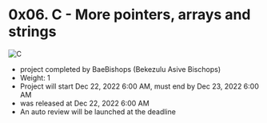 # 0x06. C - More pointers, arrays and strings

![C](https://img.shields.io/badge/c-%2300599C.svg?style=for-the-badge&logo=c&logoColor=white)

* project completed by BaeBishops (Bekezulu Asive Bischops)
* Weight: 1
* Project will start Dec 22, 2022 6:00 AM, must end by Dec 23, 2022 6:00 AM
* was released at Dec 22, 2022 6:00 AM
* An auto review will be launched at the deadline
